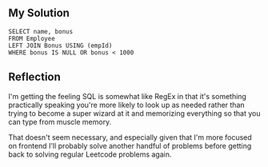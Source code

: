 ## My Solution

```
SELECT name, bonus
FROM Employee
LEFT JOIN Bonus USING (empId)
WHERE bonus IS NULL OR bonus < 1000
```

## Reflection

I'm getting the feeling SQL is somewhat like RegEx in that it's something practically speaking you're more likely to look up as needed rather than trying to become a super wizard at it and memorizing everything so that you can type from muscle memory.

That doesn't seem necessary, and especially given that I'm more focused on frontend I'll probably solve another handful of problems before getting back to solving regular Leetcode problems again.
